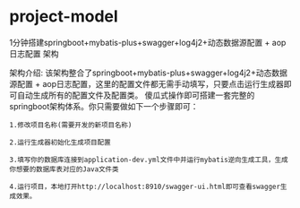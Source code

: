 # project-model
1分钟搭建springboot+mybatis-plus+swagger+log4j2+动态数据源配置 + aop日志配置 架构

架构介绍: 该架构整合了springboot+mybatis-plus+swagger+log4j2+动态数据源配置 + aop日志配置，这里的配置文件都无需手动填写，只要点击运行生成器即可自动生成所有的配置文件及配置类。 傻瓜式操作即可搭建一套完整的springboot架构体系。你只需要做如下一个步骤即可：

    1.修改项目名称(需要开发的新项目名称)
    
    2.运行生成器初始化生成项目配置
    
    3.填写你的数据库连接到application-dev.yml文件中并运行mybatis逆向生成工具，生成你想要的数据库表对应的Java文件类
    
    4.运行项目，本地打开http://localhost:8910/swagger-ui.html即可查看swagger生成效果。
    
    
